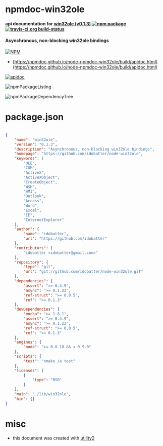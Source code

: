 # npmdoc-win32ole

#### api documentation for  [win32ole (v0.1.3)](https://github.com/idobatter/node-win32ole)  [![npm package](https://img.shields.io/npm/v/npmdoc-win32ole.svg?style=flat-square)](https://www.npmjs.org/package/npmdoc-win32ole) [![travis-ci.org build-status](https://api.travis-ci.org/npmdoc/node-npmdoc-win32ole.svg)](https://travis-ci.org/npmdoc/node-npmdoc-win32ole)

#### Asynchronous, non-blocking win32ole bindings

[![NPM](https://nodei.co/npm/win32ole.png?downloads=true&downloadRank=true&stars=true)](https://www.npmjs.com/package/win32ole)

- [https://npmdoc.github.io/node-npmdoc-win32ole/build/apidoc.html](https://npmdoc.github.io/node-npmdoc-win32ole/build/apidoc.html)

[![apidoc](https://npmdoc.github.io/node-npmdoc-win32ole/build/screenCapture.buildCi.browser.%252Ftmp%252Fbuild%252Fapidoc.html.png)](https://npmdoc.github.io/node-npmdoc-win32ole/build/apidoc.html)

![npmPackageListing](https://npmdoc.github.io/node-npmdoc-win32ole/build/screenCapture.npmPackageListing.svg)

![npmPackageDependencyTree](https://npmdoc.github.io/node-npmdoc-win32ole/build/screenCapture.npmPackageDependencyTree.svg)



# package.json

```json

{
    "name": "win32ole",
    "version": "0.1.3",
    "description": "Asynchronous, non-blocking win32ole bindings",
    "homepage": "https://github.com/idobatter/node-win32ole",
    "keywords": [
        "OLE",
        "COM",
        "ActiveX",
        "ActiveXObject",
        "CreateObject",
        "WSH",
        "WMI",
        "Outlook",
        "Access",
        "Word",
        "Excel",
        "IE",
        "InternetExplorer"
    ],
    "author": {
        "name": "idobatter",
        "url": "https://github.com/idobatter"
    },
    "contributors": [
        "idobatter <idobatter@gmail.com>"
    ],
    "repository": {
        "type": "git",
        "url": "git://github.com/idobatter/node-win32ole.git"
    },
    "dependencies": {
        "assert": ">= 0.4.9",
        "async": ">= 0.1.22",
        "ref-struct": ">= 0.0.5",
        "ref": ">= 0.1.3"
    },
    "devDependencies": {
        "mocha": ">= 1.8.1",
        "assert": ">= 0.4.9",
        "async": ">= 0.1.22",
        "ref-struct": ">= 0.0.5",
        "ref": ">= 0.1.3"
    },
    "engines": {
        "node": ">= 0.8.18 && < 0.9.0"
    },
    "scripts": {
        "test": "nmake /a test"
    },
    "licenses": [
        {
            "type": "BSD"
        }
    ],
    "main": "./lib/win32ole",
    "bin": {}
}
```



# misc
- this document was created with [utility2](https://github.com/kaizhu256/node-utility2)
